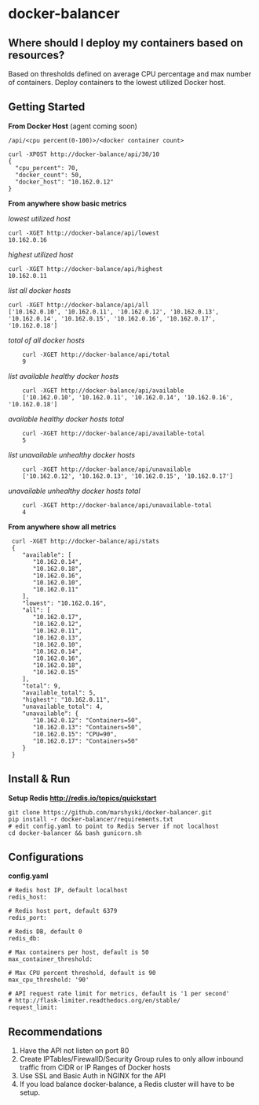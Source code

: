 # docker-balancer

Where should I deploy my containers based on resources?
----------------------------


Based on thresholds defined on average CPU percentage and max number of containers.  Deploy containers to the lowest utilized Docker host.


Getting Started
---------------

**From Docker Host** (agent coming soon)

  `/api/<cpu percent(0-100)>/<docker container count>`

    curl -XPOST http://docker-balance/api/30/10
    {
      "cpu_percent": 70,
      "docker_count": 50,
      "docker_host": "10.162.0.12"
    }

**From anywhere show basic metrics**

*lowest utilized host*

    curl -XGET http://docker-balance/api/lowest
    10.162.0.16

*highest utilized host*

    curl -XGET http://docker-balance/api/highest
    10.162.0.11

*list all docker hosts*

    curl -XGET http://docker-balance/api/all
    ['10.162.0.10', '10.162.0.11', '10.162.0.12', '10.162.0.13', '10.162.0.14', '10.162.0.15', '10.162.0.16', '10.162.0.17', '10.162.0.18']

*total of all docker hosts*

		curl -XGET http://docker-balance/api/total
		9

*list available healthy docker hosts*

		curl -XGET http://docker-balance/api/available
		['10.162.0.10', '10.162.0.11', '10.162.0.14', '10.162.0.16', '10.162.0.18']

*available healthy docker hosts total*

		curl -XGET http://docker-balance/api/available-total
		5

*list unavailable unhealthy docker hosts*

		curl -XGET http://docker-balance/api/unavailable
		['10.162.0.12', '10.162.0.13', '10.162.0.15', '10.162.0.17']

*unavailable unhealthy docker hosts total*

		curl -XGET http://docker-balance/api/unavailable-total
		4

**From anywhere show all metrics**

     curl -XGET http://docker-balance/api/stats
     {
        "available": [
           "10.162.0.14",
           "10.162.0.18",
           "10.162.0.16",
           "10.162.0.10",
           "10.162.0.11"
        ],
        "lowest": "10.162.0.16",
        "all": [
           "10.162.0.17",
           "10.162.0.12",
           "10.162.0.11",
           "10.162.0.13",
           "10.162.0.10",
           "10.162.0.14",
           "10.162.0.16",
           "10.162.0.18",
           "10.162.0.15"
        ],
        "total": 9,
        "available_total": 5,
        "highest": "10.162.0.11",
        "unavailable_total": 4,
        "unavailable": {
           "10.162.0.12": "Containers=50",
           "10.162.0.13": "Containers=50",
           "10.162.0.15": "CPU=90",
           "10.162.0.17": "Containers=50"
        }
     }

Install & Run
--------

**Setup Redis http://redis.io/topics/quickstart**

    git clone https://github.com/marshyski/docker-balancer.git
    pip install -r docker-balancer/requirements.txt
    # edit config.yaml to point to Redis Server if not localhost
    cd docker-balancer && bash gunicorn.sh


Configurations
--------------

**config.yaml**

    # Redis host IP, default localhost
    redis_host:

    # Redis host port, default 6379
    redis_port:

    # Redis DB, default 0
	redis_db:

	# Max containers per host, default is 50
	max_container_threshold:

	# Max CPU percent threshold, default is 90
	max_cpu_threshold: '90'

    # API request rate limit for metrics, default is '1 per second'
    # http://flask-limiter.readthedocs.org/en/stable/
    request_limit:


Recommendations
---------------

 1. Have the API not listen on port 80
 2. Create IPTables/FirewallD/Security Group rules to only allow inbound traffic from CIDR or IP Ranges of Docker hosts
 3. Use SSL and Basic Auth in NGINX for the API
 4. If you load balance docker-balance, a Redis cluster will have to be setup.

